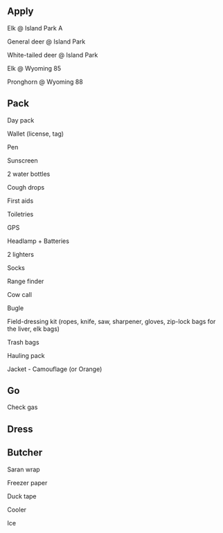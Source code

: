 ## Apply

Elk @ Island Park A

General deer @ Island Park

White-tailed deer @ Island Park

Elk @ Wyoming 85

Pronghorn @ Wyoming 88

## Pack

Day pack

Wallet (license, tag)

Pen

Sunscreen

2 water bottles

Cough drops

First aids

Toiletries

GPS

Headlamp + Batteries

2 lighters

Socks

Range finder

Cow call

Bugle

Field-dressing kit (ropes, knife, saw, sharpener, gloves, zip-lock bags for the liver, elk bags)

Trash bags

Hauling pack

Jacket - Camouflage (or Orange)

## Go

Check gas

## Dress

## Butcher

Saran wrap

Freezer paper

Duck tape

Cooler

Ice

